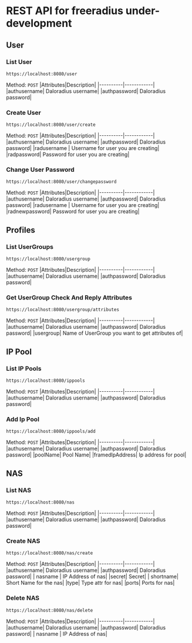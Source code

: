 # REST API for freeradius under-development

## User

### List User
```
https://localhost:8080/user
```
Method: `POST`
|Attributes|Description|
|----------|------------|
|authusername| Daloradius username|
|authpassword| Daloradius password|

### Create User
```
https://localhost:8080/user/create
```
Method: `POST`
|Attributes|Description|
|----------|------------|
|authusername| Daloradius username|
|authpassword| Daloradius password|
|radusername | Username for user you are creating|
|radpassword| Password for user you are creating|

### Change User Password
```
https://localhost:8080/user/changepassword
```
Method: `POST`
|Attributes|Description|
|----------|------------|
|authusername| Daloradius username|
|authpassword| Daloradius password|
|radusername | Username for user you are creating|
|radnewpassword| Password for user you are creating|


## Profiles

### List UserGroups
```
https://localhost:8080/usergroup
```
Method: `POST`
|Attributes|Description|
|----------|------------|
|authusername| Daloradius username|
|authpassword| Daloradius password|

### Get UserGroup Check And Reply Attributes
```
https://localhost:8080/usergroup/attributes
```
Method: `POST`
|Attributes|Description|
|----------|------------|
|authusername| Daloradius username|
|authpassword| Daloradius password|
|usergroup| Name of UserGroup you want to get attributes of|

## IP Pool

### List IP Pools
```
https://localhost:8080/ippools
```
Method: `POST`
|Attributes|Description|
|----------|------------|
|authusername| Daloradius username|
|authpassword| Daloradius password|

### Add Ip Pool
```
https://localhost:8080/ippools/add
```
Method: `POST`
|Attributes|Description|
|----------|------------|
|authusername| Daloradius username|
|authpassword| Daloradius password|
|poolName| Pool Name|
|framedIpAddress| Ip address for pool|

## NAS

### List NAS
```
https://localhost:8080/nas
```
Method: `POST`
|Attributes|Description|
|----------|------------|
|authusername| Daloradius username|
|authpassword| Daloradius password|

### Create NAS
```
https://localhost:8080/nas/create
```
Method: `POST`
|Attributes|Description|
|----------|------------|
|authusername| Daloradius username|
|authpassword| Daloradius password|
| nasname | IP Address of nas|
|secret| Secret|
| shortname| Short Name for the nas|
|type| Type attr for nas|
|ports| Ports for nas|

### Delete NAS
```
https://localhost:8080/nas/delete
```
Method: `POST`
|Attributes|Description|
|----------|------------|
|authusername| Daloradius username|
|authpassword| Daloradius password|
| nasname | IP Address of nas|
